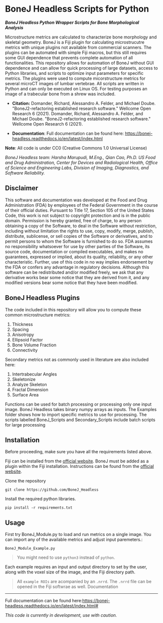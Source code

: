
BoneJ Headless Scripts for Python 
===========

***BoneJ Headless Python Wrapper Scripts for Bone Morphological Analysis***

Microstructure metrics are calculated to characterize bone morphology and skeletal geometry. BoneJ is a Fiji plugin for calculating microstrucutre metrics with unique plugins not available from commercial scanners. The plugins can be automated with simple Fiji macros, but this still requires some GUI dependence that prevents complete automation of all functionalities. This repository allows for automation of BoneJ without GUI dependence and can allow for quick processing of large datasets, access to Python libraries, and scripts to optimize input parameters for specific metrics. The plugins were used to compute micorstructure metrics for several microCT images of lumbar vertebrae. All scripts are written in Python and can only be executed on Linux OS. For testing purposes an image of a trabecular bone from a shrew was included. 

* **Citation:** Domander, Richard, Alessandro A. Felder, and Michael Doube. "BoneJ2-refactoring established research software." Wellcome Open Research 6 (2021).
Domander, Richard, Alessandro A. Felder, and Michael Doube. "BoneJ2-refactoring established research software." Wellcome Open Research 6 (2021).


* **Documentation**: Full documentation can be found here: https://bonej-headless.readthedocs.io/en/latest/index.html

**Note**: All code is under CC0 (Creative Commons 1.0 Universal License) 

*BoneJ Headless team: Harsha Marupudi, M.Eng., Qian Cao, Ph.D. 
US Food and Drug Administration, Center for Devices and Radiological Health, Office of Science and Engineering Labs, Division of Imaging, Diagnostics, and Software Reliability.*

Disclaimer
----------

This software and documentation was developed at the Food and Drug Administration (FDA) by employees of the Federal Government in the course of their official duties. Pursuant to Title 17, Section 105 of the United States Code, this work is not subject to copyright protection and is in the public domain. Permission is hereby granted, free of charge, to any person obtaining a copy of the Software, to deal in the Software without restriction, including without limitation the rights to use, copy, modify, merge, publish, distribute, sublicense, or sell copies of the Software or derivatives, and to permit persons to whom the Software is furnished to do so. FDA assumes no responsibility whatsoever for use by other parties of the Software, its source code, documentation or compiled executables, and makes no guarantees, expressed or implied, about its quality, reliability, or any other characteristic. Further, use of this code in no way implies endorsement by the FDA or confers any advantage in regulatory decisions. Although this software can be redistributed and/or modified freely, we ask that any derivative works bear some notice that they are derived from it, and any modified versions bear some notice that they have been modified. 

BoneJ Headless Plugins
-------------------
The code included in this repository will allow you to compute these common microstructure metrics:

1. Thickness
2. Spacing
3. Anisotropy
4. Ellipsoid Factor
5. Bone Volume Fraction 
6. Connectivity

Secondary metrics not as commonly used in literature are also included here: 
1. Intertrabecular Angles 
2. Skeletonize 
3. Analyze Skeleton 
4. Fractal Dimension
5. Surface Area

Functions can be used for batch processing or processing only one input image. BoneJ Headless takes binary numpy arrays as inputs. 
The Examples folder shows how to import specific metrics to use for processing. The scripts labelled BoneJ_Scripts and Secondary_Scripts include batch scripts for large processing
  
Installation
------------

Before proceeding, make sure you have all the requirements listed above.

Fiji can be installed from the [official website](https://imagej.net/software/fiji/downloads). 
BoneJ must be added as a plugin within the Fiji installation. Instructions can be found from the [official website](https://imagej.net/plugins/bonej#installation).

Clone the repository 

`git clone https://github.com/BoneJ_Headless`

Install the required python libraries. 

`pip install -r requirements.txt`

Usage
-----

First try BoneJ_Module.py to load and run metrics on a single image. You can import any of the available metrics and adjust input paremeters.:

`BoneJ_Module_Example.py`

> You might need to use `python3` instead of `python`.

Each example requires an input and output directory to set by the user, along with the voxel size of the image, and the Fiji directory path. 

> All ``example ROIs`` are acompanied by an ``.nrrd``. The ``.nrrd`` file can be opened in the Fiji softwrae as well. 
Documentation
-------------

Full documentation can be found here:https://bonej-headless.readthedocs.io/en/latest/index.html#

*This code is currently in development, use with caution.*


